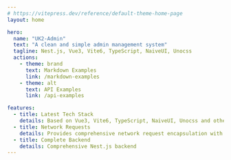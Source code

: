 ```yaml
---
# https://vitepress.dev/reference/default-theme-home-page
layout: home

hero:
  name: "UK2-Admin"
  text: "A clean and simple admin management system"
  tagline: Nest.js, Vue3, Vite6, TypeScript, NaiveUI, Unocss
  actions:
    - theme: brand
      text: Markdown Examples
      link: /markdown-examples
    - theme: alt
      text: API Examples
      link: /api-examples

features:
  - title: Latest Tech Stack
    details: Based on Vue3, Vite6, TypeScript, NaiveUI, Unocss and other latest technologies
  - title: Network Requests
    details: Provides comprehensive network request encapsulation with unified response handling and multi-scenario capabilities
  - title: Complete Backend
    details: Comprehensive Nest.js backend
---
```


